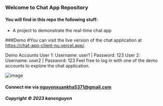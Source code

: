 
###  Welcome to Chat App Repository 

#### You will find in this repo the following stuff:

* A project to demonstrate the real-time chat app

###Demo
#You can visit the live version of the chat application at https://chat-app-client-nu.vercel.app/.

Demo Accounts
User 1: Username: user1 | Password: 123
User 2: Username: user2 | Password: 123
Feel free to log in with one of the demo accounts to explore the chat application.
  
![image](https://github.com/KaneNguyen03/Chat-App-Client/assets/110075093/9b8724ea-5f1b-4c3d-a3fb-9567cf1370b4)

#### Connect me via nguyenxuankha5371@gmail.com

##### Copyright &#169; 2023 kanenguyen 
